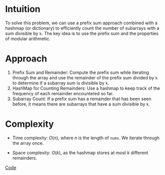 # Intuition
To solve this problem, we can use a prefix sum approach combined with a hashmap (or dictionary) to efficiently count the number of subarrays with a sum divisible by `k`. The key idea is to use the prefix sum and the properties of modular arithmetic.

# Approach
1. Prefix Sum and Remainder: Compute the prefix sum while iterating through the array and use the remainder of the prefix sum divided by `k` to determine if a subarray sum is divisible by `k`.
2. HashMap for Counting Remainders: Use a hashmap to keep track of the frequency of each remainder encountered so far.
3. Subarray Count: If a prefix sum has a remainder that has been seen before, it means there are subarrays that have a sum divisible by `k`.


# Complexity
- Time complexity:
$O(n)$, where $n$ is the length of `nums`. We iterate through the array once.

- Space complexity:
$O(k)$, as the hashmap stores at most $k$ different remainders.

[Code](./974-Subarray-Sums-Divisible-by-K.ts)